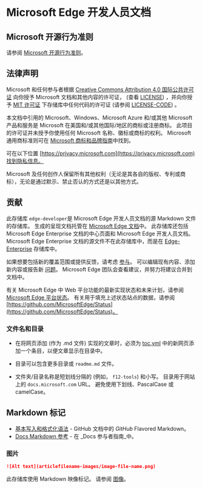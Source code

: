 # <a name="microsoft-edge-developer-documentation"></a>Microsoft Edge 开发人员文档


<!-- ====================================================================== -->
## <a name="microsoft-open-source-code-of-conduct"></a>Microsoft 开源行为准则

请参阅 [Microsoft 开源行为准则](CODE_OF_CONDUCT.md)。


<!-- ====================================================================== -->
## <a name="legal-notices"></a>法律声明

Microsoft 和任何参与者根据 [Creative Commons Attribution 4.0 国际公共许可证](https://creativecommons.org/licenses/by/4.0/legalcode) 向你授予 Microsoft 文档和其他内容的许可证， (查看 [LICENSE](LICENSE)) ，并向你授予 [MIT 许可证](https://opensource.org/licenses/MIT) 下存储库中任何代码的许可证 (请参阅 [LICENSE-CODE](LICENSE-CODE)) 。

本文档中引用的 Microsoft、Windows、Microsoft Azure 和/或其他 Microsoft 产品和服务是 Microsoft 在美国和/或其他国际/地区的商标或注册商标。  此项目的许可证并未授予你使用任何 Microsoft 名称、徽标或商标的权利。  Microsoft 通用商标准则可在 [Microsoft 商标和品牌指南](https://go.microsoft.com/fwlink/?LinkID=254653)中找到。

可在以下位置 [https://privacy.microsoft.com](https://privacy.microsoft.com)找到隐私信息。

Microsoft 及任何创作人保留所有其他权利（无论是其各自的版权、专利或商标），无论是通过默示、禁止否认的方式还是以其他方式。


<!-- ====================================================================== -->
## <a name="contributing"></a>贡献

此存储库 `edge-developer`是 Microsoft Edge 开发人员文档的源 Markdown 文件的存储库。  生成的呈现文档托管在 [Microsoft Edge 文档](https://docs.microsoft.com/microsoft-edge/developer/)中。  此存储库还包括 Microsoft Edge Enterprise 文档的中心页面和 Microsoft Edge 开发人员文档。  Microsoft Edge Enterprise 文档的源文件不在此存储库中，而是在 [Edge-Enterprise](https://github.com/MicrosoftDocs/Edge-Enterprise) 存储库中。

如果想要包括新的覆盖范围或提供反馈，请考虑 [参与](CONTRIBUTING.md)。  可以编辑现有内容、添加新内容或报告新 [问题](https://github.com/MicrosoftDocs/edge-developer/issues)。  Microsoft Edge 团队会查看建议，并努力将建议合并到文档中。

有关 Microsoft Edge 中 Web 平台功能的最新实现状态和未来计划，请参阅 [Microsoft Edge 平台状态](https://developer.microsoft.com/microsoft-edge/status)。 有关用于填充上述状态站点的数据，请参阅 [https://github.com/MicrosoftEdge/Status](https://github.com/MicrosoftEdge/Status)。


### <a name="file-names-and-directories"></a>文件名和目录

*  在将网页添加 (作为 .md 文件) 实现的文章时，必须为 [toc.yml](microsoft-edge/toc.yml) 中的新网页添加一个条目，以便文章显示在目录中。

*  目录可以包含更多目录或 `readme.md` 文件。

*  文件夹/目录名称是短划线分隔的 (例如， `f12-tools`) 和小写。  目录用于网站上的 `docs.microsoft.com` URL。  避免使用下划线、PascalCase 或 camelCase。


<!-- ====================================================================== -->
## <a name="markdown-tagging"></a>Markdown 标记

* [基本写入和格式化语法](https://docs.github.com/en/get-started/writing-on-github/getting-started-with-writing-and-formatting-on-github/basic-writing-and-formatting-syntax) - GitHub 文档中的 _GitHub_ Flavored Markdown。
* [Docs Markdown 参考](https://docs.microsoft.com/contribute/markdown-reference) - 在 _Docs 参与者指南_中。


### <a name="images"></a>图片

```md
![Alt text](articlefilename-images/image-file-name.png)
```

此存储库使用 Markdown 映像标记。  请参阅 [图像](https://docs.github.com/en/get-started/writing-on-github/getting-started-with-writing-and-formatting-on-github/basic-writing-and-formatting-syntax#images)。
